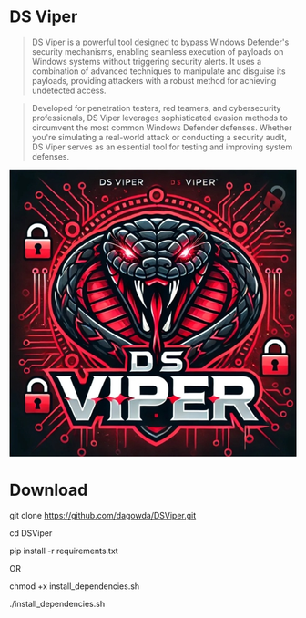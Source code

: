 # DS Viper

>DS Viper is a powerful tool designed to bypass Windows Defender's security mechanisms, enabling seamless execution of payloads on Windows systems without triggering security alerts. It uses a combination of advanced techniques to manipulate and disguise its payloads, providing attackers with a robust method for achieving undetected access.

>Developed for penetration testers, red teamers, and cybersecurity professionals, DS Viper leverages sophisticated evasion methods to circumvent the most common Windows Defender defenses. Whether you're simulating a real-world attack or conducting a security audit, DS Viper serves as an essential tool for testing and improving system defenses.

![image_alt](https://github.com/dagowda/DSViper/blob/b9024ad384bc648979ffd01f80c0f76851f6b279/screenshot.jpg)

# Download

git clone https://github.com/dagowda/DSViper.git

cd DSViper

pip install -r requirements.txt

OR

chmod +x install_dependencies.sh

./install_dependencies.sh

